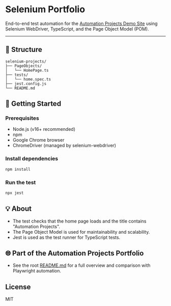 # Selenium Portfolio

End-to-end test automation for the [Automation Projects Demo Site](https://padraic79.github.io/AutomationProjects/) using Selenium WebDriver, TypeScript, and the Page Object Model (POM).

---

## 📁 Structure

```
selenium-projects/
├── PageObjects/
│   └── HomePage.ts
├── tests/
│   └── home.spec.ts
├── jest.config.js
└── README.md
```

## 🚀 Getting Started

### Prerequisites

- Node.js (v16+ recommended)
- npm
- Google Chrome browser
- ChromeDriver (managed by selenium-webdriver)

### Install dependencies

```sh
npm install
```

### Run the test

```sh
npx jest
```

## 💡 About

- The test checks that the home page loads and the title contains "Automation Projects".
- The Page Object Model is used for maintainability and scalability.
- Jest is used as the test runner for TypeScript tests.

## 🌐 Part of the Automation Projects Portfolio

- See the root [README.md](../README.md) for a full overview and comparison with Playwright automation.

## License

MIT

